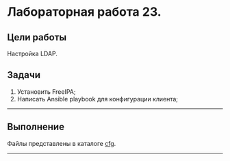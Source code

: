 # Лабораторная работа 23.

## Цели работы

Настройка LDAP.

## Задачи

1. Установить FreeIPA;
2. Написать Ansible playbook для конфигурации клиента;

---

## Выполнение

Файлы представлены в каталоге [cfg](./cfg).

---

